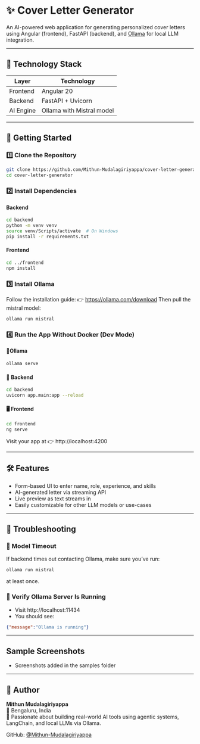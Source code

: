 # ✨ Cover Letter Generator

An AI-powered web application for generating personalized cover letters using Angular (frontend), FastAPI (backend), and [Ollama](https://ollama.com/download) for local LLM integration.

---

## 🧰 Technology Stack

| Layer     | Technology              |
|-----------|--------------------------|
| Frontend  | Angular 20               |
| Backend   | FastAPI + Uvicorn        |
| AI Engine | Ollama with Mistral model|

---

## 🚀 Getting Started

### 1️⃣ Clone the Repository

```bash
git clone https://github.com/Mithun-Mudalagiriyappa/cover-letter-generator.git
cd cover-letter-generator
```
### 2️⃣ Install Dependencies
#### Backend
```bash
cd backend
python -m venv venv
source venv/Scripts/activate  # On Windows
pip install -r requirements.txt
```
#### Frontend
```bash
cd ../frontend
npm install
```
### 3️⃣ Install Ollama
Follow the installation guide: 👉 https://ollama.com/download
Then pull the mistral model:
```bash
ollama run mistral
```

### 4️⃣ Run the App Without Docker (Dev Mode)
#### 🧠Ollama
```bash
ollama serve
```
#### 🧬 Backend
```bash
cd backend
uvicorn app.main:app --reload
```
#### 🖥️ Frontend
```bash
cd frontend
ng serve
```
Visit your app at 👉 http://localhost:4200

---
## 🛠️ Features
* Form-based UI to enter name, role, experience, and skills
* AI-generated letter via streaming API
* Live preview as text streams in
* Easily customizable for other LLM models or use-cases
---
## 🧪 Troubleshooting
### 🔁 Model Timeout
If backend times out contacting Ollama, make sure you’ve run:
```bash
ollama run mistral
```
at least once.

### 🧾 Verify Ollama Server Is Running
* Visit http://localhost:11434
* You should see:
```json
{"message":"Ollama is running"}
```
---
## Sample Screenshots
* Screenshots added in the samples folder
---
## 👤 Author

**Mithun Mudalagiriyappa**  
📍 Bengaluru, India  
🚀 Passionate about building real-world AI tools using agentic systems, LangChain, and local LLMs via Ollama.  

GitHub: [@Mithun-Mudalagiriyappa](https://github.com/Mithun-Mudalagiriyappa)
